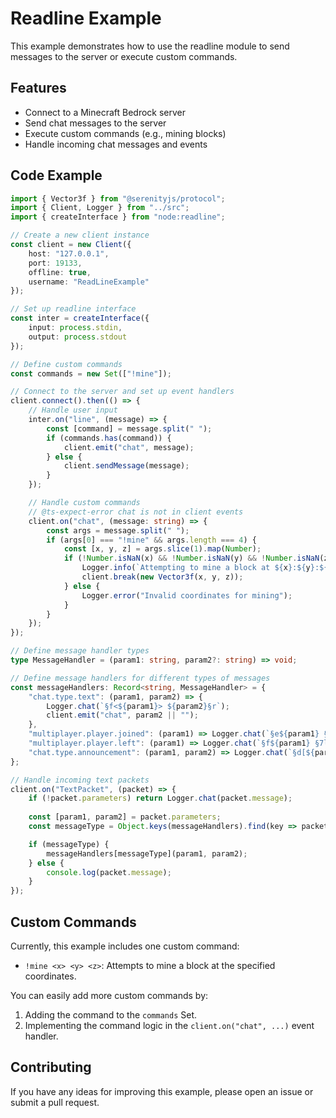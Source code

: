 # Readline Example

This example demonstrates how to use the readline module to send messages to the server or execute custom commands.

## Features

- Connect to a Minecraft Bedrock server
- Send chat messages to the server
- Execute custom commands (e.g., mining blocks)
- Handle incoming chat messages and events

## Code Example

```ts
import { Vector3f } from "@serenityjs/protocol";
import { Client, Logger } from "../src";
import { createInterface } from "node:readline";

// Create a new client instance
const client = new Client({
    host: "127.0.0.1",
    port: 19133,
    offline: true,
    username: "ReadLineExample"
});

// Set up readline interface
const inter = createInterface({
    input: process.stdin,
    output: process.stdout
});

// Define custom commands
const commands = new Set(["!mine"]);

// Connect to the server and set up event handlers
client.connect().then(() => {
    // Handle user input
    inter.on("line", (message) => {
        const [command] = message.split(" ");
        if (commands.has(command)) {
            client.emit("chat", message);
        } else {
            client.sendMessage(message);
        }
    });

    // Handle custom commands
    // @ts-expect-error chat is not in client events
    client.on("chat", (message: string) => {
        const args = message.split(" ");
        if (args[0] === "!mine" && args.length === 4) {
            const [x, y, z] = args.slice(1).map(Number);
            if (!Number.isNaN(x) && !Number.isNaN(y) && !Number.isNaN(z)) {
                Logger.info(`Attempting to mine a block at ${x}:${y}:${z}`);
                client.break(new Vector3f(x, y, z));
            } else {
                Logger.error("Invalid coordinates for mining");
            }
        }
    });
});

// Define message handler types
type MessageHandler = (param1: string, param2?: string) => void;

// Define message handlers for different types of messages
const messageHandlers: Record<string, MessageHandler> = {
    "chat.type.text": (param1, param2) => {
        Logger.chat(`§f<${param1}> ${param2}§r`);
        client.emit("chat", param2 || "");
    },
    "multiplayer.player.joined": (param1) => Logger.chat(`§e${param1} §ejoined the game§r`),
    "multiplayer.player.left": (param1) => Logger.chat(`§f${param1} §7left the game§r`),
    "chat.type.announcement": (param1, param2) => Logger.chat(`§d[${param1}] ${param2}§r`),
};

// Handle incoming text packets
client.on("TextPacket", (packet) => {
    if (!packet.parameters) return Logger.chat(packet.message);
    
    const [param1, param2] = packet.parameters;
    const messageType = Object.keys(messageHandlers).find(key => packet.message.includes(key));

    if (messageType) {
        messageHandlers[messageType](param1, param2);
    } else {
        console.log(packet.message);
    }
});
```

## Custom Commands

Currently, this example includes one custom command:

- `!mine <x> <y> <z>`: Attempts to mine a block at the specified coordinates.

You can easily add more custom commands by:

1. Adding the command to the `commands` Set.
2. Implementing the command logic in the `client.on("chat", ...)` event handler.

## Contributing

If you have any ideas for improving this example, please open an issue or submit a pull request.